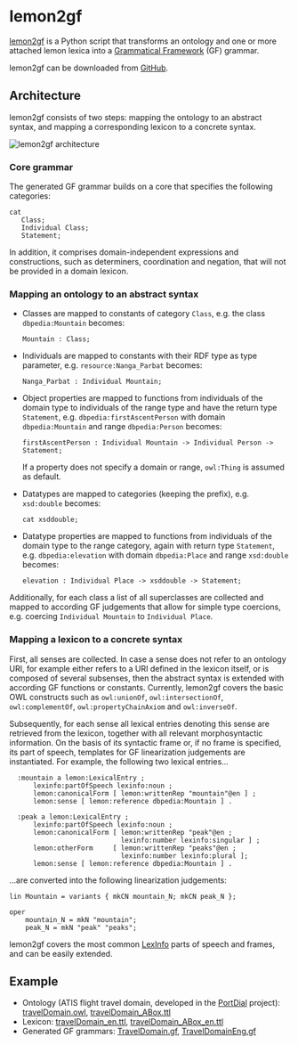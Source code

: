 # lemon2gf

<a href="https://github.com/cunger/lemon2gf">lemon2gf</a> is a Python script that transforms an ontology and one or more attached lemon lexica into a <a href="http://www.grammaticalframework.org">Grammatical Framework</a> (GF) grammar.

lemon2gf can be downloaded from [GitHub](https://github.com/cunger/lemon2gf).

## Architecture

lemon2gf consists of two steps: mapping the ontology to an abstract syntax, and mapping a corresponding lexicon to a concrete syntax.

![lemon2gf architecture](img/architecture.png)


### Core grammar

The generated GF grammar builds on a core that specifies the following categories:

    cat 
       Class;
       Individual Class;
       Statement;

In addition, it comprises domain-independent expressions and constructions, such as determiners, coordination and negation, that will not be provided in a domain lexicon. 


### Mapping an ontology to an abstract syntax

* Classes are mapped to constants of category `Class`, e.g. the class `dbpedia:Mountain` becomes:

    `Mountain : Class;`

* Individuals are mapped to constants with their RDF type as type parameter, e.g. `resource:Nanga_Parbat` becomes:

    `Nanga_Parbat : Individual Mountain;`

* Object properties are mapped to functions from individuals of the domain type to individuals of the range type and have the return type `Statement`, e.g. `dbpedia:firstAscentPerson` with domain `dbpedia:Mountain` and range `dbpedia:Person` becomes:

    `firstAscentPerson : Individual Mountain -> Individual Person -> Statement;`

    If a property does not specify a domain or range, `owl:Thing` is assumed as default.

* Datatypes are mapped to categories (keeping the prefix), e.g. `xsd:double` becomes:

     `cat xsddouble;`

* Datatype properties are mapped to functions from individuals of the domain type to the range category, again with return type `Statement`, e.g. `dbpedia:elevation` with domain `dbpedia:Place` and range `xsd:double` becomes:

    `elevation : Individual Place -> xsddouble -> Statement;`

Additionally, for each class a list of all superclasses are collected and mapped to according GF judgements that allow for simple type coercions, e.g. coercing `Individual Mountain` to `Individual Place`. 


### Mapping a lexicon to a concrete syntax

First, all senses are collected. In case a sense does not refer to an ontology URI, for example either refers to a URI defined in the lexicon itself, or is composed of several subsenses, then the abstract syntax is extended with according GF functions or constants. Currently, lemon2gf covers the basic OWL constructs such as `owl:unionOf`, `owl:intersectionOf`, `owl:complementOf`, `owl:propertyChainAxiom` and `owl:inverseOf`.

Subsequently, for each sense all lexical entries denoting this sense are retrieved from the lexicon, together with all relevant morphosyntactic information. On the basis of its syntactic frame or, if no frame is specified, its part of speech, templates for GF linearization judgements are instantiated. 
For example, the following two lexical entries...

      :mountain a lemon:LexicalEntry ;
          lexinfo:partOfSpeech lexinfo:noun ;
          lemon:canonicalForm [ lemon:writtenRep "mountain"@en ] ;
          lemon:sense [ lemon:reference dbpedia:Mountain ] .

      :peak a lemon:LexicalEntry ;
          lexinfo:partOfSpeech lexinfo:noun ;
          lemon:canonicalForm [ lemon:writtenRep "peak"@en ;
                                lexinfo:number lexinfo:singular ] ;
          lemon:otherForm     [ lemon:writtenRep "peaks"@en ;
                                lexinfo:number lexinfo:plural ];
          lemon:sense [ lemon:reference dbpedia:Mountain ] .

...are converted into the following linearization judgements:

    lin Mountain = variants { mkCN mountain_N; mkCN peak_N };

    oper
        mountain_N = mkN "mountain";
        peak_N = mkN "peak" "peaks";

lemon2gf covers the most common <a href="http://www.lexinfo.net/ontology/2.0/lexinfo.owl">LexInfo</a> parts of speech and frames, and can be easily extended.


## Example 

* Ontology (ATIS flight travel domain, developed in the <a href="https://sites.google.com/site/portdial2/">PortDial</a> project): <a href="lemon2gf/travelDomain.owl">travelDomain.owl</a>, <a href="lemon2gf/travelDomain_ABox.ttl">travelDomain_ABox.ttl</a>
* Lexicon: <a href="lemon2gf/travelDomain_en.ttl">travelDomain\_en.ttl</a>, <a href="lemon2gf/travelDomain_ABox_en.ttl">travelDomain\_ABox\_en.ttl</a>
* Generated GF grammars: <a href="lemon2gf/TravelDomain.gf">TravelDomain.gf</a>, <a href="lemon2gf/TravelDomainEng.gf">TravelDomainEng.gf</a>

